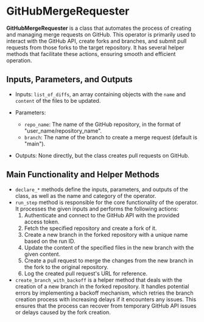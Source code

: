# GitHubMergeRequester

**GitHubMergeRequester** is a class that automates the process of creating and managing merge requests on GitHub. This operator is primarily used to interact with the GitHub API, create forks and branches, and submit pull requests from those forks to the target repository. It has several helper methods that facilitate these actions, ensuring smooth and efficient operation.

## Inputs, Parameters, and Outputs

- Inputs: `list_of_diffs`, an array containing objects with the `name` and `content` of the files to be updated.

- Parameters:
    - `repo_name`: The name of the GitHub repository, in the format of "user_name/repository_name".
    - `branch`: The name of the branch to create a merge request (default is "main").
    
- Outputs: None directly, but the class creates pull requests on GitHub.

## Main Functionality and Helper Methods

- `declare_*` methods define the inputs, parameters, and outputs of the class, as well as the name and category of the operator.
- `run_step` method is responsible for the core functionality of the operator. It processes the given inputs and performs the following actions:
    1. Authenticate and connect to the GitHub API with the provided access token.
    2. Fetch the specified repository and create a fork of it.
    3. Create a new branch in the forked repository with a unique name based on the run ID.
    4. Update the content of the specified files in the new branch with the given content.
    5. Create a pull request to merge the changes from the new branch in the fork to the original repository.
    6. Log the created pull request's URL for reference.
- `create_branch_with_backoff` is a helper method that deals with the creation of a new branch in the forked repository. It handles potential errors by implementing a backoff mechanism, which retries the branch creation process with increasing delays if it encounters any issues. This ensures that the process can recover from temporary GitHub API issues or delays caused by the fork creation.